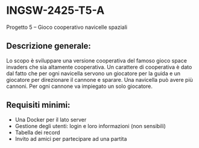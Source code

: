 # INGSW-2425-T5-A
Progetto 5 – Gioco cooperativo navicelle spaziali

## Descrizione generale:
Lo scopo è sviluppare una versione cooperativa del famoso gioco space invaders che sia altamente cooperativa.
Un carattere di cooperativa è dato dal fatto che per ogni navicella servono un giocatore per la guida e un giocatore per direzionare il cannone e sparare.
Una navicella può avere più cannoni. Per ogni cannone va impiegato un solo giocatore. 

## Requisiti minimi:
- Una Docker per il lato server
- Gestione degli utenti: login e loro informazioni (non sensibili)
- Tabella dei record
- Invito ad amici per partecipare ad una partita
